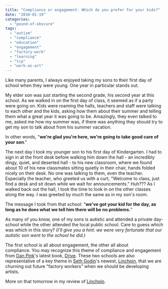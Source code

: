 ```yaml
---
title: "Compliance or engagement: Which do you prefer for your kids?"
date: "2010-01-19"
categories: 
  - "pound-of-obscure"
tags: 
  - "autism"
  - "compliance"
  - "education"
  - "engagement"
  - "factory-work"
  - "learning"
  - "tcp"
  - "work-as-art"
---
```


Like many parents, I always enjoyed taking my sons to their first day of school when they were young. One year in particular stands out.

My elder son was just starting the second grade, his second year at this school. As we walked in on the first day of class, it seemed as if a party were going on. Kids were roaming the halls, teachers and staff were talking to each other and the kids, asking how them about their summer and telling them what a great year it was going to be. Amazingly, they even talked to me, asked me how my summer was, if there was anything they should try to get my son to talk about from his summer vacation.

In other words, "**we're glad you're here, we're going to take good care of your son**."

The next day I took my younger son to his first day of Kindergarten. I had to sign in at the front desk before walking him down the hall - an incredibly dingy, quiet, and deserted hall - to his new classroom, where we found about 10 of his new classmates sitting quietly in their chair, hands folded nicely on their desk. No one was talking to them, even the teacher. Especially the teacher, who greeted us with a curt, "Welcome to class, just find a desk and sit down while we wait for announcements." Huh??? As I walked back out the hall, I took the time to look in on the other classes along the way. I was greeted by much the same as in my son's room.

The message I took from that school: "**we've got your kid for the day, as long as he does what we tell him there will be no problems.**"

As many of you know, one of my sons is autistic and attended a private day-school while the other attended the local public school. Care to guess which was which in this story? _(I'll give you a hint: we were very fortunate that our autistic son went to the school he did.)_

The first school is all about engagement, the other all about compliance. You may recognize this theme of compliance and engagement from [Dan Pink](http://www.danpink.com)'s latest book, [Drive](http://www.amazon.com/gp/product/1594488843?ie=UTF8&tag=gbrettmiller-20&link_code=as3&camp=211189&creative=373489&creativeASIN=1594488843). These two schools are also representative of a key theme in [Seth Godin](http://sethgodin.typepad.com)'s newest, [Linchpin](http://www.amazon.com/gp/product/1591843162?ie=UTF8&tag=gbrettmiller-20&link_code=as3&camp=211189&creative=373489&creativeASIN=1591843162), that we are churning out future "factory workers" when we should be developing artists.

More on that tomorrow in my review of [Linchpin](http://www.amazon.com/gp/product/1591843162?ie=UTF8&tag=gbrettmiller-20&link_code=as3&camp=211189&creative=373489&creativeASIN=1591843162).
